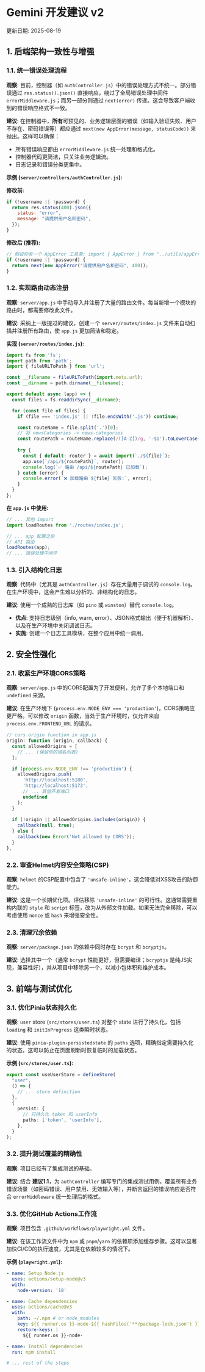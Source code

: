 # Gemini 开发建议 v2

更新日期: 2025-08-19


## 1. 后端架构一致性与增强

### 1.1. 统一错误处理流程

**观察**:
目前，控制器（如 `authController.js`）中的错误处理方式不统一。部分错误通过 `res.status().json()` 直接响应，绕过了全局错误处理中间件 `errorMiddleware.js`；而另一部分则通过 `next(error)` 传递。这会导致客户端收到的错误响应格式不一致。

**建议**:
在控制器中，**所有**可预见的、业务逻辑层面的错误（如输入验证失败、用户不存在、密码错误等）都应通过 `next(new AppError(message, statusCode))` 来抛出。这样可以确保：
- 所有错误响应都由 `errorMiddleware.js` 统一处理和格式化。
- 控制器代码更简洁，只关注业务逻辑流。
- 日志记录和错误分类更集中。

**示例 (`server/controllers/authController.js`):**

**修改前:**
```javascript
if (!username || !password) {
  return res.status(400).json({
    status: "error",
    message: "请提供用户名和密码",
  });
}
```

**修改后 (推荐):**
```javascript
// 假设你有一个 AppError 工具类: import { AppError } from "../utils/appError.js";
if (!username || !password) {
  return next(new AppError("请提供用户名和密码", 400));
}
```

### 1.2. 实现路由动态注册

**观察**:
`server/app.js` 中手动导入并注册了大量的路由文件。每当新增一个模块的路由时，都需要修改此文件。

**建议**:
采纳上一版提过的建议，创建一个 `server/routes/index.js` 文件来自动扫描并注册所有路由，使 `app.js` 更加简洁和稳定。

**实现 (`server/routes/index.js`):**
```javascript
import fs from 'fs';
import path from 'path';
import { fileURLToPath } from 'url';

const __filename = fileURLToPath(import.meta.url);
const __dirname = path.dirname(__filename);

export default async (app) => {
  const files = fs.readdirSync(__dirname);

  for (const file of files) {
    if (file === 'index.js' || !file.endsWith('.js')) continue;

    const routeName = file.split('.')[0];
    // 将 newsCategories -> news-categories
    const routePath = routeName.replace(/([A-Z])/g, '-$1').toLowerCase();
    
    try {
      const { default: router } = await import(`./${file}`);
      app.use(`/api/${routePath}`, router);
      console.log(`✅ 路由 /api/${routePath} 已加载`);
    } catch (error) {
      console.error(`❌ 加载路由 ${file} 失败:`, error);
    }
  }
};
```
**在 `app.js` 中使用:**
```javascript
// ... 其他 import
import loadRoutes from './routes/index.js';

// ... app 配置之后
// API 路由
loadRoutes(app);
// ... 错误处理中间件
```

### 1.3. 引入结构化日志

**观察**:
代码中（尤其是 `authController.js`）存在大量用于调试的 `console.log`。在生产环境中，这会产生难以分析的、非结构化的日志。

**建议**:
使用一个成熟的日志库（如 `pino` 或 `winston`）替代 `console.log`。
- **优点**: 支持日志级别（info, warn, error）、JSON格式输出（便于机器解析）、以及在生产环境中关闭调试日志。
- **实施**: 创建一个日志工具模块，在整个应用中统一调用。

## 2. 安全性强化

### 2.1. 收紧生产环境CORS策略

**观察**:
`server/app.js` 中的CORS配置为了开发便利，允许了多个本地端口和 `undefined` 来源。

**建议**:
在生产环境下 (`process.env.NODE_ENV === 'production'`)，CORS策略应更严格。可以修改 `origin` 函数，当处于生产环境时，仅允许来自 `process.env.FRONTEND_URL` 的请求。

```javascript
// cors origin function in app.js
origin: function (origin, callback) {
  const allowedOrigins = [
    // ... (保留你的域名列表)
  ];

  if (process.env.NODE_ENV !== 'production') {
    allowedOrigins.push(
      'http://localhost:5180',
      'http://localhost:5173',
      // ... 其他开发端口
      undefined
    );
  }
  
  if (!origin || allowedOrigins.includes(origin)) {
    callback(null, true);
  } else {
    callback(new Error('Not allowed by CORS'));
  }
},
```

### 2.2. 审查Helmet内容安全策略(CSP)

**观察**:
`helmet` 的CSP配置中包含了 `'unsafe-inline'`，这会降低对XSS攻击的防御能力。

**建议**:
这是一个长期优化项。评估移除 `'unsafe-inline'` 的可行性。这通常需要重构内联的 `style` 和 `script` 标签，改为从外部文件加载。如果无法完全移除，可以考虑使用 `nonce` 或 `hash` 来增强安全性。

### 2.3. 清理冗余依赖

**观察**:
`server/package.json` 的依赖中同时存在 `bcrypt` 和 `bcryptjs`。

**建议**:
选择其中一个（通常 `bcrypt` 性能更好，但需要编译；`bcryptjs` 是纯JS实现，兼容性好），并从项目中移除另一个，以减小包体积和维护成本。

## 3. 前端与测试优化

### 3.1. 优化Pinia状态持久化

**观察**:
`user` store (`src/stores/user.ts`) 对整个 state 进行了持久化，包括 `loading` 和 `initInProgress` 这类瞬时状态。

**建议**:
使用 `pinia-plugin-persistedstate` 的 `paths` 选项，精确指定需要持久化的状态。这可以防止在页面刷新时恢复临时的加载状态。

**示例 (`src/stores/user.ts`):**
```typescript
export const useUserStore = defineStore(
  "user",
  () => {
    // ... store definition
  },
  {
    persist: {
      // 只持久化 token 和 userInfo
      paths: ['token', 'userInfo'],
    },
  }
);
```

### 3.2. 提升测试覆盖的精确性

**观察**:
项目已经有了集成测试的基础。

**建议**:
结合 **建议1.1**，为 `authController` 编写专门的集成测试用例，覆盖所有业务错误场景（如密码错误、用户禁用、无效输入等），并断言返回的错误响应是否符合 `errorMiddleware` 统一处理后的格式。

### 3.3. 优化GitHub Actions工作流

**观察**:
项目包含 `.github/workflows/playwright.yml` 文件。

**建议**:
在该工作流文件中为 `npm` 或 `pnpm`/`yarn` 的依赖项添加缓存步骤。这可以显著加快CI/CD的执行速度，尤其是在依赖较多的情况下。

**示例 (`playwright.yml`):**
```yaml
- name: Setup Node.js
  uses: actions/setup-node@v3
  with:
    node-version: '18'

- name: Cache dependencies
  uses: actions/cache@v3
  with:
    path: ~/.npm # or node_modules
    key: ${{ runner.os }}-node-${{ hashFiles('**/package-lock.json') }}
    restore-keys: |
      ${{ runner.os }}-node-

- name: Install dependencies
  run: npm install

# ... rest of the steps
```
